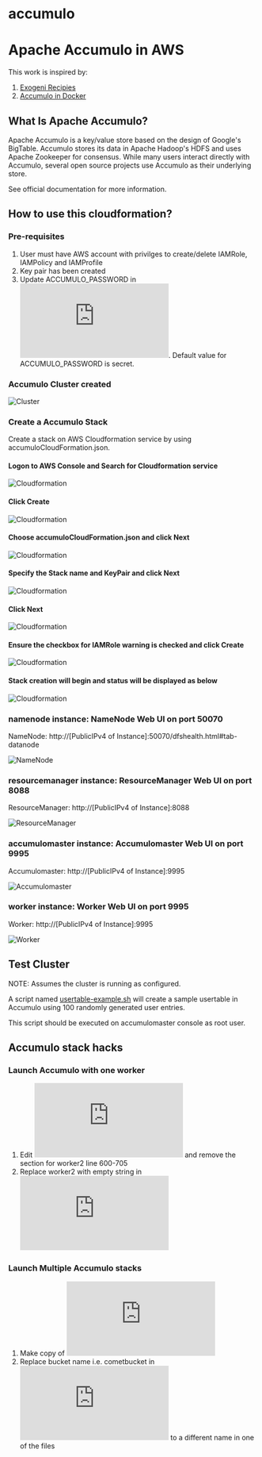 # accumulo
# Apache Accumulo in AWS
This work is inspired by: 
1. [Exogeni Recipies](https://github.com/RENCI-NRIG/exogeni-recipes/blob/master/accumulo/accumulo_exogeni_postboot.sh)
2. [Accumulo in Docker](https://github.com/RENCI-NRIG/accumulo)

## What Is Apache Accumulo?
Apache Accumulo is a key/value store based on the design of Google's BigTable. Accumulo stores its data in Apache Hadoop's HDFS and uses Apache Zookeeper for consensus. While many users interact directly with Accumulo, several open source projects use Accumulo as their underlying store.

See official documentation for more information.

## How to use this cloudformation?
### Pre-requisites
1. User must have AWS account with privilges to create/delete IAMRole, IAMPolicy and IAMProfile
2. Key pair has been created
3. Update ACCUMULO_PASSWORD in ![setupaccumulo.sh](https://github.com/RENCI-NRIG/COMET-Accumulo/blob/brAwsAccumulo/aws-accumulo/config/setupaccumulo.sh). Default value for ACCUMULO_PASSWORD is secret.
### Accumulo Cluster created 
![Cluster](https://github.com/RENCI-NRIG/COMET-Accumulo/blob/brAwsAccumulo/aws-accumulo/images/cluster.png)
### Create a Accumulo Stack
Create a stack on AWS Cloudformation service by using accumuloCloudFormation.json. 
#### Logon to AWS Console and Search for Cloudformation service
![Cloudformation](https://github.com/RENCI-NRIG/COMET-Accumulo/blob/brAwsAccumulo/aws-accumulo/images/aws1.png)
#### Click Create 
![Cloudformation](https://github.com/RENCI-NRIG/COMET-Accumulo/blob/brAwsAccumulo/aws-accumulo/images/aws2.png)
#### Choose accumuloCloudFormation.json and click Next
![Cloudformation](https://github.com/RENCI-NRIG/COMET-Accumulo/blob/brAwsAccumulo/aws-accumulo/images/aws3.png)
#### Specify the Stack name and KeyPair and click Next
![Cloudformation](https://github.com/RENCI-NRIG/COMET-Accumulo/blob/brAwsAccumulo/aws-accumulo/images/aws4.png)
#### Click Next
![Cloudformation](https://github.com/RENCI-NRIG/COMET-Accumulo/blob/brAwsAccumulo/aws-accumulo/images/aws5.png)
#### Ensure the checkbox for IAMRole warning is checked and click Create
![Cloudformation](https://github.com/RENCI-NRIG/COMET-Accumulo/blob/brAwsAccumulo/aws-accumulo/images/aws6.png)
#### Stack creation will begin and status will be displayed as below
![Cloudformation](https://github.com/RENCI-NRIG/COMET-Accumulo/blob/brAwsAccumulo/aws-accumulo/images/aws7.png)

### namenode instance: NameNode Web UI on port 50070

NameNode: http://[PublicIPv4 of Instance]:50070/dfshealth.html#tab-datanode

![NameNode](https://github.com/RENCI-NRIG/COMET-Accumulo/blob/brAwsAccumulo/aws-accumulo/images/namenode.png)

### resourcemanager instance: ResourceManager Web UI on port 8088

ResourceManager: http://[PublicIPv4 of Instance]:8088

![ResourceManager](https://github.com/RENCI-NRIG/COMET-Accumulo/blob/brAwsAccumulo/aws-accumulo/images/resourcemanager.png)

### accumulomaster instance: Accumulomaster Web UI on port 9995

Accumulomaster: http://[PublicIPv4 of Instance]:9995

![Accumulomaster](https://github.com/RENCI-NRIG/COMET-Accumulo/blob/brAwsAccumulo/aws-accumulo/images/accumulomaster.png)

### worker instance: Worker Web UI on port 9995

Worker: http://[PublicIPv4 of Instance]:9995

![Worker](https://github.com/RENCI-NRIG/COMET-Accumulo/blob/brAwsAccumulo/aws-accumulo/images/worker1.png)

## Test Cluster
NOTE: Assumes the cluster is running as configured.

A script named [usertable-example.sh](https://github.com/RENCI-NRIG/COMET-Accumulo/blob/brAwsAccumulo/aws-accumulo/test/usertable-example.sh) will create a sample usertable in Accumulo using 100 randomly generated user entries. 

This script should be executed on accumulomaster console as root user.

## Accumulo stack hacks
### Launch Accumulo with one worker
1. Edit ![accumuloCloudFormation.json](https://github.com/RENCI-NRIG/COMET-Accumulo/blob/brAwsAccumulo/aws-accumulo/accumuloCloudFormation.json) and remove the section for worker2 line 600-705
2. Replace worker2 with empty string in ![accumuloCloudFormation.json](https://github.com/RENCI-NRIG/COMET-Accumulo/blob/brAwsAccumulo/aws-accumulo/accumuloCloudFormation.json)
### Launch Multiple Accumulo stacks
1. Make copy of ![accumuloCloudFormation.json](https://github.com/RENCI-NRIG/COMET-Accumulo/blob/brAwsAccumulo/aws-accumulo/accumuloCloudFormation.json)
2. Replace bucket name i.e. cometbucket in ![accumuloCloudFormation.json](https://github.com/RENCI-NRIG/COMET-Accumulo/blob/brAwsAccumulo/aws-accumulo/accumuloCloudFormation.json) to a different name in one of the files


